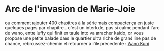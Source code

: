 # Arc de l'invasion de Marie-Joie

ou comment rajouter 400 chapitres à la série mais compacter ça en juste quelques pages par chapitre...
c'est un interlude, pas si calme pendant l'arc de wano, entre luffy qui finit en taule into va arracher kaido, on vous propose une petite balade dans le quartier ultra riche de grand line
pas de chance, rebroussez-chemin et retourner à l'île précedente : [Wano Kuni](https://github.com/Enlawn/TP2---labyrinth/blob/main/wa_no_kuni.md)
